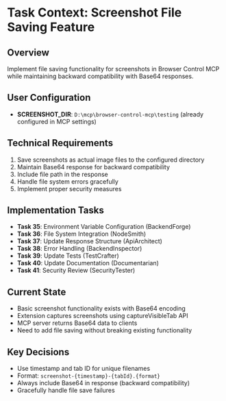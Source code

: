 # Task Context: Screenshot File Saving Feature

## Overview
Implement file saving functionality for screenshots in Browser Control MCP while maintaining backward compatibility with Base64 responses.

## User Configuration
- **SCREENSHOT_DIR**: `D:\mcp\browser-control-mcp\testing` (already configured in MCP settings)

## Technical Requirements
1. Save screenshots as actual image files to the configured directory
2. Maintain Base64 response for backward compatibility
3. Include file path in the response
4. Handle file system errors gracefully
5. Implement proper security measures

## Implementation Tasks
- **Task 35**: Environment Variable Configuration (BackendForge)
- **Task 36**: File System Integration (NodeSmith)
- **Task 37**: Update Response Structure (ApiArchitect)
- **Task 38**: Error Handling (BackendInspector)
- **Task 39**: Update Tests (TestCrafter)
- **Task 40**: Update Documentation (Documentarian)
- **Task 41**: Security Review (SecurityTester)

## Current State
- Basic screenshot functionality exists with Base64 encoding
- Extension captures screenshots using captureVisibleTab API
- MCP server returns Base64 data to clients
- Need to add file saving without breaking existing functionality

## Key Decisions
- Use timestamp and tab ID for unique filenames
- Format: `screenshot-{timestamp}-{tabId}.{format}`
- Always include Base64 in response (backward compatibility)
- Gracefully handle file save failures